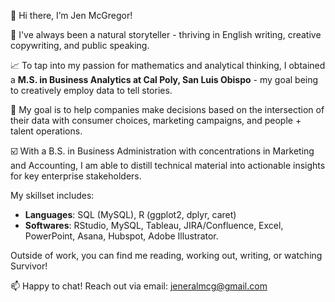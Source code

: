 👋 Hi there, I’m Jen McGregor!

📖 I've always been a natural storyteller - thriving in English writing, creative copywriting, and public speaking. 

📈 To tap into my passion for mathematics and analytical thinking, I obtained a **M.S. in Business Analytics at Cal Poly, San Luis Obispo** - my goal being to creatively employ data to tell stories.  

🤝 My goal is to help companies make decisions based on the intersection of their data with consumer choices, marketing campaigns, and people + talent operations. 

☑️ With a B.S. in Business Administration with concentrations in Marketing and Accounting, I am able to distill technical material into actionable insights for key enterprise stakeholders.   

My skillset includes:

- **Languages**: SQL (MySQL), R (ggplot2, dplyr, caret)
- **Softwares**: RStudio, MySQL, Tableau, JIRA/Confluence, Excel, PowerPoint, Asana, Hubspot, Adobe Illustrator.

Outside of work, you can find me reading, working out, writing, or watching Survivor!

📫 Happy to chat! Reach out via email: jeneralmcg@gmail.com
